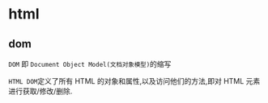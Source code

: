 # html

## dom

`DOM` 即 `Document Object Model(文档对象模型)`的缩写

`HTML DOM`定义了所有 HTML 的对象和属性,以及访问他们的方法,即对 HTML 元素进行获取/修改/删除.
